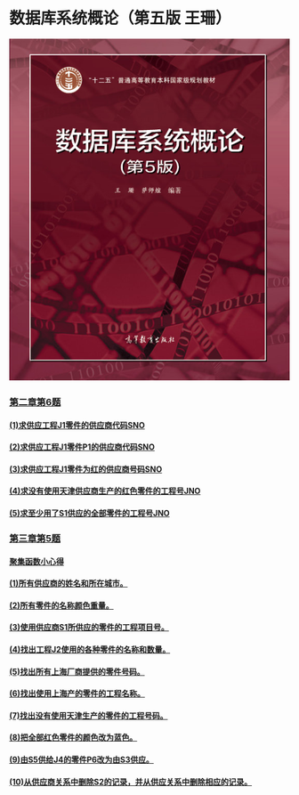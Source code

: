 # 数据库系统概论（第五版 王珊）
[![picture](https://raw.githubusercontent.com/ljm0451/MyDatabase/master/database.jpg)](http://www.hep.com.cn/book/details?uuid=bae52acd-15ae-1000-bd5e-d52640b36cd2 "点击查看本书详情及购买")

### [第二章第6题](https://github.com/ljm0451/MyDatabase/tree/master/SPJ%E8%AF%BE%E6%9C%AC%E4%B9%A0%E9%A2%98/%E7%AC%AC%E4%BA%8C%E7%AB%A0%E7%AC%AC%E5%85%AD%E9%A2%98#%E7%AC%AC%E4%BA%8C%E7%AB%A0%E7%AC%AC6%E9%A2%98)

#### [(1)求供应工程J1零件的供应商代码SNO](https://github.com/ljm0451/MyDatabase/tree/master/SPJ%E8%AF%BE%E6%9C%AC%E4%B9%A0%E9%A2%98/%E7%AC%AC%E4%BA%8C%E7%AB%A0%E7%AC%AC%E5%85%AD%E9%A2%98#1%E6%B1%82%E4%BE%9B%E5%BA%94%E5%B7%A5%E7%A8%8Bj1%E9%9B%B6%E4%BB%B6%E7%9A%84%E4%BE%9B%E5%BA%94%E5%95%86%E4%BB%A3%E7%A0%81sno)

#### [(2)求供应工程J1零件P1的供应商代码SNO](https://github.com/ljm0451/MyDatabase/tree/master/SPJ%E8%AF%BE%E6%9C%AC%E4%B9%A0%E9%A2%98/%E7%AC%AC%E4%BA%8C%E7%AB%A0%E7%AC%AC%E5%85%AD%E9%A2%98#2%E6%B1%82%E4%BE%9B%E5%BA%94%E5%B7%A5%E7%A8%8Bj1%E9%9B%B6%E4%BB%B6p1%E7%9A%84%E4%BE%9B%E5%BA%94%E5%95%86%E4%BB%A3%E7%A0%81sno)

#### [(3)求供应工程J1零件为红的供应商号码SNO](https://github.com/ljm0451/MyDatabase/tree/master/SPJ%E8%AF%BE%E6%9C%AC%E4%B9%A0%E9%A2%98/%E7%AC%AC%E4%BA%8C%E7%AB%A0%E7%AC%AC%E5%85%AD%E9%A2%98#3%E6%B1%82%E4%BE%9B%E5%BA%94%E5%B7%A5%E7%A8%8Bj1%E9%9B%B6%E4%BB%B6%E4%B8%BA%E7%BA%A2%E7%9A%84%E4%BE%9B%E5%BA%94%E5%95%86%E5%8F%B7%E7%A0%81sno)

#### [(4)求没有使用天津供应商生产的红色零件的工程号JNO](https://github.com/ljm0451/MyDatabase/tree/master/SPJ%E8%AF%BE%E6%9C%AC%E4%B9%A0%E9%A2%98/%E7%AC%AC%E4%BA%8C%E7%AB%A0%E7%AC%AC%E5%85%AD%E9%A2%98#4%E6%B1%82%E6%B2%A1%E6%9C%89%E4%BD%BF%E7%94%A8%E5%A4%A9%E6%B4%A5%E4%BE%9B%E5%BA%94%E5%95%86%E7%94%9F%E4%BA%A7%E7%9A%84%E7%BA%A2%E8%89%B2%E9%9B%B6%E4%BB%B6%E7%9A%84%E5%B7%A5%E7%A8%8B%E5%8F%B7jno)

#### [(5)求至少用了S1供应的全部零件的工程号JNO](https://github.com/ljm0451/MyDatabase/tree/master/SPJ%E8%AF%BE%E6%9C%AC%E4%B9%A0%E9%A2%98/%E7%AC%AC%E4%BA%8C%E7%AB%A0%E7%AC%AC%E5%85%AD%E9%A2%98#5%E6%B1%82%E8%87%B3%E5%B0%91%E7%94%A8%E4%BA%86s1%E4%BE%9B%E5%BA%94%E7%9A%84%E5%85%A8%E9%83%A8%E9%9B%B6%E4%BB%B6%E7%9A%84%E5%B7%A5%E7%A8%8B%E5%8F%B7jno)

### [第三章第5题](https://github.com/ljm0451/MyDatabase/tree/master/SPJ%E8%AF%BE%E6%9C%AC%E4%B9%A0%E9%A2%98/%E7%AC%AC%E4%B8%89%E7%AB%A0%E7%AC%AC%E4%BA%94%E9%A2%98#%E7%AC%AC%E4%B8%89%E7%AB%A0%E7%AC%AC5%E9%A2%98)

#### [聚集函数小心得](https://github.com/ljm0451/MyDatabase/tree/master/SPJ%E8%AF%BE%E6%9C%AC%E4%B9%A0%E9%A2%98/%E7%AC%AC%E4%B8%89%E7%AB%A0%E7%AC%AC%E4%BA%94%E9%A2%98#%E5%AF%B9%E6%AF%944%E9%A2%98%E7%90%86%E8%A7%A3%E8%81%9A%E9%9B%86%E5%87%BD%E6%95%B0%E7%9A%84%E4%BD%BF%E7%94%A8%E5%81%9Ademo%E6%B5%8B%E8%AF%95%E5%A6%82%E4%B8%8B)

#### [(1)所有供应商的姓名和所在城市。](https://github.com/ljm0451/MyDatabase/tree/master/SPJ%E8%AF%BE%E6%9C%AC%E4%B9%A0%E9%A2%98/%E7%AC%AC%E4%B8%89%E7%AB%A0%E7%AC%AC%E4%BA%94%E9%A2%98#1%E6%89%80%E6%9C%89%E4%BE%9B%E5%BA%94%E5%95%86%E7%9A%84%E5%A7%93%E5%90%8D%E5%92%8C%E6%89%80%E5%9C%A8%E5%9F%8E%E5%B8%82)

#### [(2)所有零件的名称颜色重量。](https://github.com/ljm0451/MyDatabase/tree/master/SPJ%E8%AF%BE%E6%9C%AC%E4%B9%A0%E9%A2%98/%E7%AC%AC%E4%B8%89%E7%AB%A0%E7%AC%AC%E4%BA%94%E9%A2%98#2%E6%89%80%E6%9C%89%E9%9B%B6%E4%BB%B6%E7%9A%84%E5%90%8D%E7%A7%B0%E9%A2%9C%E8%89%B2%E9%87%8D%E9%87%8F)

#### [(3)使用供应商S1所供应的零件的工程项目号。](https://github.com/ljm0451/MyDatabase/tree/master/SPJ%E8%AF%BE%E6%9C%AC%E4%B9%A0%E9%A2%98/%E7%AC%AC%E4%B8%89%E7%AB%A0%E7%AC%AC%E4%BA%94%E9%A2%98#3%E4%BD%BF%E7%94%A8%E4%BE%9B%E5%BA%94%E5%95%86s1%E6%89%80%E4%BE%9B%E5%BA%94%E7%9A%84%E9%9B%B6%E4%BB%B6%E7%9A%84%E5%B7%A5%E7%A8%8B%E9%A1%B9%E7%9B%AE%E5%8F%B7)

#### [(4)找出工程J2使用的各种零件的名称和数量。](https://github.com/ljm0451/MyDatabase/tree/master/SPJ%E8%AF%BE%E6%9C%AC%E4%B9%A0%E9%A2%98/%E7%AC%AC%E4%B8%89%E7%AB%A0%E7%AC%AC%E4%BA%94%E9%A2%98#4%E6%89%BE%E5%87%BA%E5%B7%A5%E7%A8%8Bj2%E4%BD%BF%E7%94%A8%E7%9A%84%E5%90%84%E7%A7%8D%E9%9B%B6%E4%BB%B6%E7%9A%84%E5%90%8D%E7%A7%B0%E5%92%8C%E6%95%B0%E9%87%8F)

#### [(5)找出所有上海厂商提供的零件号码。](https://github.com/ljm0451/MyDatabase/tree/master/SPJ%E8%AF%BE%E6%9C%AC%E4%B9%A0%E9%A2%98/%E7%AC%AC%E4%B8%89%E7%AB%A0%E7%AC%AC%E4%BA%94%E9%A2%98#5%E6%89%BE%E5%87%BA%E6%89%80%E6%9C%89%E4%B8%8A%E6%B5%B7%E5%8E%82%E5%95%86%E6%8F%90%E4%BE%9B%E7%9A%84%E9%9B%B6%E4%BB%B6%E5%8F%B7%E7%A0%81)

#### [(6)找出使用上海产的零件的工程名称。](https://github.com/ljm0451/MyDatabase/tree/master/SPJ%E8%AF%BE%E6%9C%AC%E4%B9%A0%E9%A2%98/%E7%AC%AC%E4%B8%89%E7%AB%A0%E7%AC%AC%E4%BA%94%E9%A2%98#6%E6%89%BE%E5%87%BA%E4%BD%BF%E7%94%A8%E4%B8%8A%E6%B5%B7%E4%BA%A7%E7%9A%84%E9%9B%B6%E4%BB%B6%E7%9A%84%E5%B7%A5%E7%A8%8B%E5%90%8D%E7%A7%B0)

#### [(7)找出没有使用天津生产的零件的工程号码。](https://github.com/ljm0451/MyDatabase/tree/master/SPJ%E8%AF%BE%E6%9C%AC%E4%B9%A0%E9%A2%98/%E7%AC%AC%E4%B8%89%E7%AB%A0%E7%AC%AC%E4%BA%94%E9%A2%98#7%E6%89%BE%E5%87%BA%E6%B2%A1%E6%9C%89%E4%BD%BF%E7%94%A8%E5%A4%A9%E6%B4%A5%E7%94%9F%E4%BA%A7%E7%9A%84%E9%9B%B6%E4%BB%B6%E7%9A%84%E5%B7%A5%E7%A8%8B%E5%8F%B7%E7%A0%81)

#### [(8)把全部红色零件的颜色改为蓝色。](https://github.com/ljm0451/MyDatabase/tree/master/SPJ%E8%AF%BE%E6%9C%AC%E4%B9%A0%E9%A2%98/%E7%AC%AC%E4%B8%89%E7%AB%A0%E7%AC%AC%E4%BA%94%E9%A2%98#8%E6%8A%8A%E5%85%A8%E9%83%A8%E7%BA%A2%E8%89%B2%E9%9B%B6%E4%BB%B6%E7%9A%84%E9%A2%9C%E8%89%B2%E6%94%B9%E4%B8%BA%E8%93%9D%E8%89%B2)

#### [(9)由S5供给J4的零件P6改为由S3供应。](https://github.com/ljm0451/MyDatabase/tree/master/SPJ%E8%AF%BE%E6%9C%AC%E4%B9%A0%E9%A2%98/%E7%AC%AC%E4%B8%89%E7%AB%A0%E7%AC%AC%E4%BA%94%E9%A2%98#9%E7%94%B1s5%E4%BE%9B%E7%BB%99j4%E7%9A%84%E9%9B%B6%E4%BB%B6p6%E6%94%B9%E4%B8%BA%E7%94%B1s3%E4%BE%9B%E5%BA%94)

#### [(10)从供应商关系中删除S2的记录，并从供应关系中删除相应的记录。](https://github.com/ljm0451/MyDatabase/tree/master/SPJ%E8%AF%BE%E6%9C%AC%E4%B9%A0%E9%A2%98/%E7%AC%AC%E4%B8%89%E7%AB%A0%E7%AC%AC%E4%BA%94%E9%A2%98#10%E4%BB%8E%E4%BE%9B%E5%BA%94%E5%95%86%E5%85%B3%E7%B3%BB%E4%B8%AD%E5%88%A0%E9%99%A4s2%E7%9A%84%E8%AE%B0%E5%BD%95%E5%B9%B6%E4%BB%8E%E4%BE%9B%E5%BA%94%E5%85%B3%E7%B3%BB%E4%B8%AD%E5%88%A0%E9%99%A4%E7%9B%B8%E5%BA%94%E7%9A%84%E8%AE%B0%E5%BD%95)